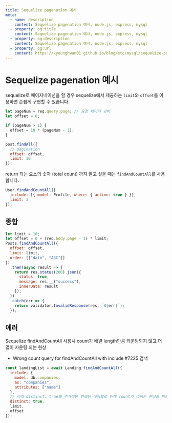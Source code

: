 ```yaml
---
title: Sequelize pagenation 예시
meta:
  - name: description
    content: Sequelize pagenation 예시, node.js, express, mysql
  - property: og:title
    content: Sequelize pagenation 예시, node.js, express, mysql
  - property: og:description
    content: Sequelize pagenation 예시, node.js, express, mysql
  - property: og:url
    content: https://kyounghwan01.github.io/blog/etc/mysql/sequelize-pagenation/
---
```


# Sequelize pagenation 예시

sequelize로 페이지네이션을 할 경우 sequelize에서 제공하는 `limit`와 `offset`를 이용하면 손쉽게 구현할 수 있습니다.

```js
let pageNum = req.query.page; // 요청 페이지 넘버
let offset = 0;

if (pageNum > 1) {
  offset = 10 * (pageNum - 1);
}

post.findAll({
  // pagination
  offset: offset,
  limit: 10
});
```

return 되는 요소의 숫자 (total count) 까지 알고 싶을 때는 `findAndCountAll`를 사용합니다.

```js
User.findAndCountAll({
  include: [{ model: Profile, where: { active: true } }],
  limit: 3
});
```

## 종합

```js
let limit = 10;
let offset = 0 + (req.body.page - 1) * limit;
Posts.findAndCountAll({
  offset: offset,
  limit: limit,
  order: [["date", "ASC"]]
})
  .then(async result => {
    return res.status(200).json({
      status: true,
      message: res.__("success"),
      innerData: result
    });
  })
  .catch(err => {
    return validator.InvalidResponse(res, `${err}`);
  });
```

## 에러

Sequelize findAndCountAll 사용시 count가 배열 length만큼 카운팅되지 않고 더 많이 카운팅 되는 현상

- Wrong count query for findAndCountAll with include #7225 검색

```js
const landingList = await Landing.findAndCountAll({
  include: {
    model: db.companies,
    as: "companies",
    attributes: ["name"]
  },
  // 아래 distinct: true를 추가하면 연결된 테이블로 인해 count가 바뀌는 현상을 박을 수 있다.
  distinct: true,
  limit,
  offset
});
```

<TagLinks />

<Disqus />
